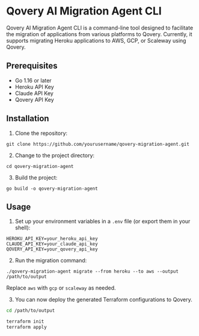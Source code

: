 # Qovery AI Migration Agent CLI

Qovery AI Migration Agent CLI is a command-line tool designed to facilitate the migration of applications from various platforms to Qovery. Currently, it supports migrating Heroku applications to AWS, GCP, or Scaleway using Qovery.

## Prerequisites

- Go 1.16 or later
- Heroku API Key
- Claude API Key
- Qovery API Key

## Installation

1. Clone the repository:
```
git clone https://github.com/yourusername/qovery-migration-agent.git
```

2. Change to the project directory:
```
cd qovery-migration-agent
```

3. Build the project:
```
go build -o qovery-migration-agent
```

## Usage

1. Set up your environment variables in a `.env` file (or export them in your shell):
```
HEROKU_API_KEY=your_heroku_api_key
CLAUDE_API_KEY=your_claude_api_key
QOVERY_API_KEY=your_qovery_api_key
```

2. Run the migration command:
```
./qovery-migration-agent migrate --from heroku --to aws --output /path/to/output
```

Replace `aws` with `gcp` or `scaleway` as needed.

3. You can now deploy the generated Terraform configurations to Qovery.

```bash
cd /path/to/output

terraform init
terraform apply
```
